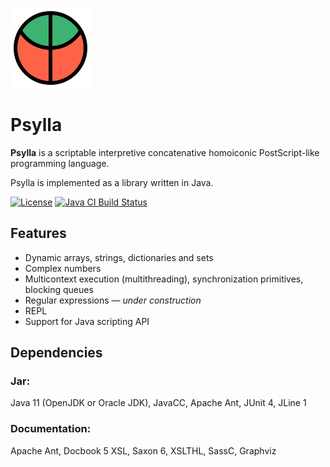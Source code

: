 ![Psylla logo](src/logo/psylla.svg)

# Psylla

**Psylla** is a scriptable interpretive concatenative homoiconic PostScript-like programming language.

Psylla is implemented as a library written in Java.

[![License](https://img.shields.io/badge/license-zlib%2Fpng-blue.svg)](http://opensource.org/licenses/Zlib)
[![Java CI Build Status](https://github.com/urbic/psylla/actions/workflows/build.yml/badge.svg)](https://github.com/urbic/psylla/actions/workflows/build.yml)

## Features

* Dynamic arrays, strings, dictionaries and sets
* Complex numbers
* Multicontext execution (multithreading), synchronization primitives, blocking queues
* Regular expressions _— under construction_
* REPL
* Support for Java scripting API

## Dependencies

### Jar:

Java 11 (OpenJDK or Oracle JDK), JavaCC, Apache Ant, JUnit 4, JLine 1

### Documentation:

Apache Ant, Docbook 5 XSL, Saxon 6, XSLTHL, SassC, Graphviz

